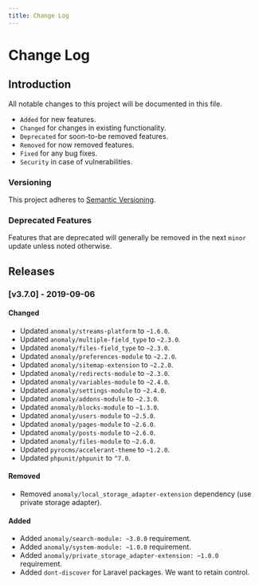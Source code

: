 ```yaml
---
title: Change Log
---
```



# Change Log

<div class="documentation__toc"></div>

## Introduction

All notable changes to this project will be documented in this file.

- `Added` for new features.
- `Changed` for changes in existing functionality.
- `Deprecated` for soon-to-be removed features.
- `Removed` for now removed features.
- `Fixed` for any bug fixes.
- `Security` in case of vulnerabilities.

### Versioning

This project adheres to [Semantic Versioning](https://semver.org/spec/v2.0.0.html).

### Deprecated Features

Features that are deprecated will generally be removed in the next `minor` update unless noted otherwise.

## Releases

### [v3.7.0] - 2019-09-06
#### Changed
- Updated `anomaly/streams-platform` to `~1.6.0`.
- Updated `anomaly/multiple-field_type` to `~2.3.0`.
- Updated `anomaly/files-field_type` to `~2.3.0`.
- Updated `anomaly/preferences-module` to `~2.2.0`.
- Updated `anomaly/sitemap-extension` to `~2.2.0`.
- Updated `anomaly/redirects-module` to `~2.3.0`.
- Updated `anomaly/variables-module` to `~2.4.0`.
- Updated `anomaly/settings-module` to `~2.4.0`.
- Updated `anomaly/addons-module` to `~2.3.0`.
- Updated `anomaly/blocks-module` to `~1.3.0`.
- Updated `anomaly/users-module` to `~2.5.0`.
- Updated `anomaly/pages-module` to `~2.6.0`.
- Updated `anomaly/posts-module` to `~2.6.0`.
- Updated `anomaly/files-module` to `~2.6.0`.
- Updated `pyrocms/accelerant-theme` to `~1.2.0`.
- Updated `phpunit/phpunit` to `^7.0`.

#### Removed
- Removed `anomaly/local_storage_adapter-extension` dependency (use private storage adapter).

#### Added
- Added `anomaly/search-module: ~3.0.0` requirement.
- Added `anomaly/system-module: ~1.0.0` requirement.
- Added `anomaly/private_storage_adapter-extension: ~1.0.0` requirement.
- Added `dont-discover` for Laravel packages. We want to retain control.
